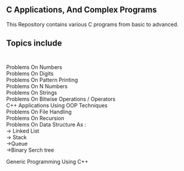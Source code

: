 ## C Applications, And Complex Programs

This Repository contains various C programs from basic to advanced.

## Topics include<br><br>
Problems On Numbers<br>
Problems On Digits<br>
Problems On Pattern Printing<br>
Problems On N Numbers<br>
Problems On Strings<br>
Problems On Bitwise Operations / Operators<br>
C++ Applications Using OOP Techniques<br>
Problems On File Handling<br>
Problems On Recursion<br>
Problems On Data Structure As :<br>
-> Linked List <br>
-> Stack <br>
->Queue<br>
->Binary Serch tree<br>

Generic Programming Using C++<br>